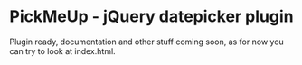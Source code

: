 # PickMeUp - jQuery datepicker plugin

Plugin ready, documentation and other stuff coming soon, as for now you can try to look at index.html.